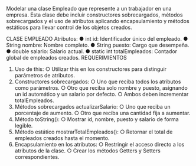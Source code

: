 Modelar una clase Empleado que represente a un trabajador en una empresa.
Esta clase debe incluir constructores sobrecargados, métodos sobrecargados y el uso
de atributos aplicando encapsulamiento y métodos estáticos para llevar control de los
objetos creados.

CLASE EMPLEADO
Atributos:
● int id: Identificador único del empleado.
● String nombre: Nombre completo.
● String puesto: Cargo que desempeña.
● double salario: Salario actual.
● static int totalEmpleados: Contador global de empleados creados.
REQUERIMIENTOS
1. Uso de this:
○ Utilizar this en los constructores para distinguir parámetros de
atributos.
2. Constructores sobrecargados:
○ Uno que reciba todos los atributos como parámetros.
○ Otro que reciba solo nombre y puesto, asignando un id
automático y un salario por defecto.
○ Ambos deben incrementar totalEmpleados.
3. Métodos sobrecargados actualizarSalario:
○ Uno que reciba un porcentaje de aumento.
○ Otro que reciba una cantidad fija a aumentar.
4. Método toString():
○ Mostrar id, nombre, puesto y salario de forma legible.
5. Método estático mostrarTotalEmpleados():
○ Retornar el total de empleados creados hasta el momento.
6. Encapsulamiento en los atributos:
○ Restringir el acceso directo a los atributos de la clase.
○ Crear los métodos Getters y Setters correspondientes.
